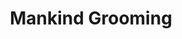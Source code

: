 ---
title: "Mankind Grooming"
url: /toronto/mankind-grooming-richmond-street-west/
shop: hairdresser
---